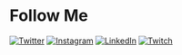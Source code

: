 # Follow Me

[![Twitter](https://i.imgur.com/yI7WMJh.png)](https://twitter.com/xLexiWolf)
[![Instagram](https://i.imgur.com/86MxEv1.png)](https://instagram.com/xLexiWolf)
[![LinkedIn](https://i.imgur.com/dIKtn3m.png)](https://linkedin.com/in/alexis-vallentin/) 
[![Twitch](https://i.imgur.com/fq7YrFu.png)](https://twitch.tv/lexi)
